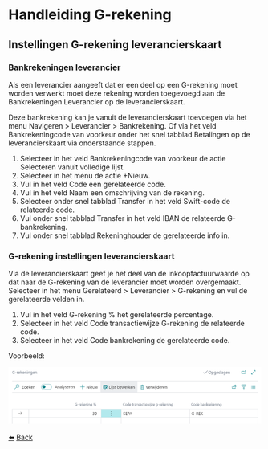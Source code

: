 # Handleiding G-rekening

## Instellingen G-rekening leverancierskaart

### Bankrekeningen leverancier
Als een leverancier aangeeft dat er een deel op een G-rekening moet worden verwerkt moet deze rekening worden toegevoegd aan de Bankrekeningen Leverancier op de leverancierskaart.

Deze bankrekening kan je vanuit de leverancierskaart toevoegen via het menu Navigeren > Leverancier > Bankrekening. Of via het veld Bankrekeningcode van voorkeur onder het snel tabblad Betalingen op de leverancierskaart via onderstaande stappen.

1.	Selecteer in het veld Bankrekeningcode van voorkeur de actie Selecteren vanuit volledige lijst.
2.	Selecteer in het menu de actie +Nieuw.
3.	Vul in het veld Code een gerelateerde code.
4.	Vul in het veld Naam een omschrijving van de rekening.
5.	Selecteer onder snel tabblad Transfer in het veld Swift-code de relateerde code.
6.	Vul onder snel tabblad Transfer in het veld IBAN de relateerde G-bankrekening.
7.	Vul onder snel tabblad Rekeninghouder de gerelateerde info in.

### G-rekening instellingen leverancierskaart

Via de leverancierskaart geef je het deel van de inkoopfactuurwaarde op dat naar de G-rekening van de leverancier moet worden overgemaakt. 
Selecteer in het menu Gerelateerd > Leverancier > G-rekening en vul de gerelateerde velden in.

1.	Vul in het veld G-rekening % het gerelateerde percentage.
2.	Selecteer in het veld Code transactiewijze G-rekening de relateerde code.
3.	Selecteer in het veld Code bankrekening de gerelateerde code.

Voorbeeld:

![G-rekening voorbeeld](../images/instellingen-leverancierskaart/grekening-voorbeeld.png)

[:arrow_left:](../README.md) [Back](../README.md)